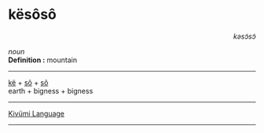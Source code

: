 
# kësôsô

<div align="right"><i>kəsɔ̃sɔ̃</i></div>

*noun*  
**Definition :** mountain  

---

[kë](kë.md) + [sô](sô.md) + [sô](sô.md)  
earth + bigness + bigness  

---

[Kivümi Language](../README.md)

---

